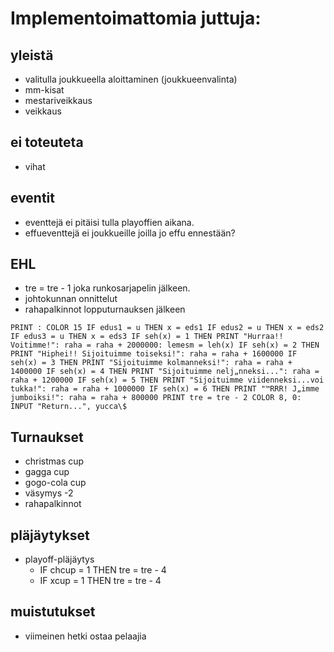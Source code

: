 # Implementoimattomia juttuja:

## yleistä

- valitulla joukkueella aloittaminen (joukkueenvalinta)
- mm-kisat
- mestariveikkaus
- veikkaus

## ei toteuteta

- vihat

## eventit

- eventtejä ei pitäisi tulla playoffien aikana.
- effueventtejä ei joukkueille joilla jo effu ennestään?

## EHL

- tre = tre - 1 joka runkosarjapelin jälkeen.
- johtokunnan onnittelut
- rahapalkinnot lopputurnauksen jälkeen

`PRINT : COLOR 15 IF edus1 = u THEN x = eds1 IF edus2 = u THEN x = eds2 IF edus3 = u THEN x = eds3 IF seh(x) = 1 THEN PRINT "Hurraa!! Voitimme!": raha = raha + 2000000: lemesm = leh(x) IF seh(x) = 2 THEN PRINT "Hiphei!! Sijoituimme toiseksi!": raha = raha + 1600000 IF seh(x) = 3 THEN PRINT "Sijoituimme kolmanneksi!": raha = raha + 1400000 IF seh(x) = 4 THEN PRINT "Sijoituimme nelj„nneksi...": raha = raha + 1200000 IF seh(x) = 5 THEN PRINT "Sijoituimme viidenneksi...voi tukka!": raha = raha + 1000000 IF seh(x) = 6 THEN PRINT "™RRR! J„imme jumboiksi!": raha = raha + 800000 PRINT tre = tre - 2 COLOR 8, 0: INPUT "Return...", yucca\$`

## Turnaukset

- christmas cup
- gagga cup
- gogo-cola cup
- väsymys -2
- rahapalkinnot

## pläjäytykset

- playoff-pläjäytys
  - IF chcup = 1 THEN tre = tre - 4
  - IF xcup = 1 THEN tre = tre - 4

## muistutukset

- viimeinen hetki ostaa pelaajia
